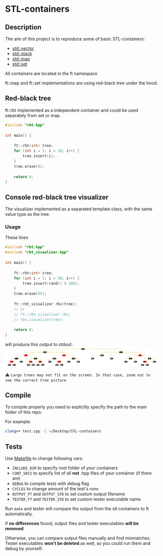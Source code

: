 # STL-containers

## Description

The aim of this project is to reproduce some of basic STL-containers:
- [std::vector](http://www.cplusplus.com/reference/vector/vector)
- [std::stack](http://www.cplusplus.com/reference/stack/stack)
- [std::map](http://www.cplusplus.com/reference/map/map)
- [std::set](http://www.cplusplus.com/reference/set/set)

All containers are located in the ft namespace

ft::map and ft::set implementations are using red-black tree under the hood.

## Red-black tree
ft::rbt implemented as a independent container and could be used separately from set or map.
```c++
#include "rbt.hpp"

int main() {

    ft::rbt<int> tree;
    for (int i = 1; i < 10; i++) {
        tree.insert(i);
    }
    tree.erase(6);

    return 0;
}
```

## Console red-black tree visualizer

The visualizer implemented as a separated template class, with the same value type as the tree.

### Usage

These lines

```c++
#include "rbt.hpp"
#include "rbt_visualizer.hpp"

int main() {

    ft::rbt<int> tree;
    for (int i = 1; i < 20; i++) {
        tree.insert(rand() % 100);
    }
    tree.erase(65);

    ft::rbt_visualizer rbv(tree);
    // or
    // ft::rbt_visualizer rbv;
    // rbv.visualize(tree);
    
    return 0;
}
```

will produce this output to stdout: <br>
<img src="./screenshots/visualize.png" width=2000px />

:warning: `Large trees may not fit on the screen. In that case, zoom out to see the correct tree picture`

## Compile

To compile properly you need to explicitly specify the path to the main folder of this repo.

For example:
```bash
clang++ test.cpp -I ~/Desktop/STL-containers
```

## Tests

Use [Makefile](https://github.com/mhufflep/STL-containers/blob/main/Makefile) to change following vars:
* `INCLUDE_DIR` to specify root folder of your containers
* `CONT_SRCS` to specify list of all **not** .hpp files of your container (if there are)
* `DEBUG`  to compile tests with debug flag
* `CYCLES` to change amount of the test's runs
* `OUTPUT_FT` and `OUTPUT_STD` to set custom output filename
* `TESTER_FT` and `TESTER_STD` to set custom tester executable name

Run `make` and tester will compare the output from the stl containers to ft automatically.

If **no differences** found, output files and tester executables **will be removed**.

Otherwise, you can compare output files manually and find mismatches. Tester executables **won't be deleted** as well, so you could run them and debug by yourself.


